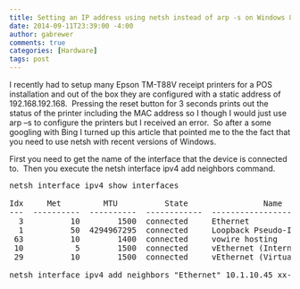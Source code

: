```yaml
---
title: Setting an IP address using netsh instead of arp -s on Windows 8.1
date: 2014-09-11T23:39:00 -4:00
author: gabrewer
comments: true
categories: [Hardware]
tags: post
---
```


I recently had to setup many Epson TM-T88V receipt printers for a POS installation and out of the box they are configured with a static address of 192.168.192.168.  Pressing the reset button for 3 seconds prints out the status of the printer including the MAC address so I though I would just use arp –s to configure the printers but I received an error.  So after a some googling with Bing I turned up this article that pointed me to the the fact that you need to use netsh with recent versions of Windows.

First you need to get the name of the interface that the device is connected to.  Then you execute the netsh interface ipv4 add neighbors command.

<pre class="highlight prettyprint">netsh interface ipv4 show interfaces

Idx     Met         MTU          State                Name
---  ----------  ----------  ------------  ---------------------------
  3          10        1500  connected     Ethernet
  1          50  4294967295  connected     Loopback Pseudo-Interface 1
 63          10        1400  connected     vowire hosting
 10           5        1500  connected     vEthernet (Internal Ethernet Port Windows Phone Emulator Internal Switch)
 29          10        1500  connected     vEthernet (VirtualBox Host-Only Ethernet Adapter Virtual Switch)

netsh interface ipv4 add neighbors "Ethernet" 10.1.10.45 xx-xx-xx-xx-xx-xx

</pre>
